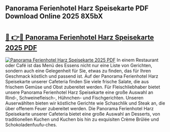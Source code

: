 ## Panorama Ferienhotel Harz Speisekarte PDF Download Online 2025 8X5bX

# <h2><a href="http://gcb9kh9.nevu.top/?p=Panorama+Ferienhotel+Harz+Speisekarte">🔗 👉🔴 Panorama Ferienhotel Harz Speisekarte 2025 PDF</a></h2>

[![Panorama Ferienhotel Harz Speisekarte 2025 PDF](https://i.imgur.com/dBaPXMq.png)](http://gcb9kh9.nevu.top/?p=Panorama+Ferienhotel+Harz+Speisekarte)
In einem Restaurant oder Café ist das Menü des Essens nicht nur eine Liste von Gerichten, sondern auch eine Gelegenheit für Sie, etwas zu finden, das für Ihren Geschmack köstlich und passend ist. Auf der Panorama Ferienhotel Harz Speisekarte unserer Cafeteria finden Sie viele frische Salate, die aus frischem Gemüse und Obst zubereitet werden. Für Fleischliebhaber bietet unsere Panorama Ferienhotel Harz Speisekarte eine große Auswahl an Rind-, Schweinefleisch-, Hühnchen- und Fischgerichten. Unseren Auserwählten bieten wir köstliche Gerichte wie Schaschlik und Steak an, die über offenem Feuer zubereitet werden. Die Panorama Ferienhotel Harz Speisekarte unserer Cafeteria bietet eine große Auswahl an Desserts, von traditionellen Kuchen und Kuchen bis hin zu exquisiten Crème Brûlée und Schokoladenfuufu-ches.
